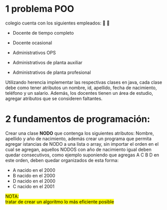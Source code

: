 
# 1 problema POO  

colegio cuenta con los siguientes empleados: :school: :school_satchel:

- Docente de tiempo completo 

- Docente ocasional  

- Administrativos OPS 

- Administrativos de planta auxiliar 

- Administrativos de planta profesional 

Utilizando herencia implementar las respectivas clases en java, cada clase debe como tener atributos un nombre, id, apellido, fecha de nacimiento, teléfono y un salario. Además, los docentes tienen un área de estudio, agregar atributos que se consideren faltantes.  

# 2 fundamentos de programación: 
Crear una clase **NODO** que contenga los siguientes atributos:  Nombre, apellido y año de nacimiento, además crear un programa que permita agregar istancias de NODO a una lista o array, sin importar el orden en el cual se agregan, aquellos NODOS con año de nacimiento igual deben quedar consecutivos, como ejemplo suponiendo que agregas A C B D en este orden, deben quedar organizados de esta forma:
- A nacido en el 2000
- B nacido en el 2000
- D nacido en el 2000
- C nacido en el 2001

 <mark>  NOTA:                                                
  tratar de crear un algoritmo lo más eficiente posible  </mark> 
